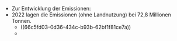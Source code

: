 - Zur Entwicklung der Emissionen:
- 2022 lagen die Emissionen (ohne Landnutzung) bei 72,8 Millionen Tonnen.
	- ((66c5fd03-0d36-434c-b93b-62bf1f81ce7a))
	-